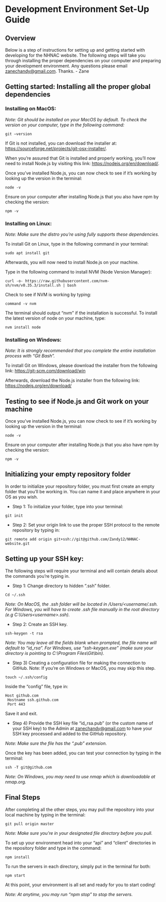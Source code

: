 # Development Environment Set-Up Guide

## Overview

Below is a step of instructions for setting up and getting started with developing for the NHNAC website. The following steps will take you through installing the proper dependencies on your computer and preparing your development environment. Any questions please email zanechandy@gmail.com. Thanks. - Zane 

## Getting started: Installing all the proper global dependencies

### Installing on MacOS:

*Note: Git should be installed on your MacOS by default. To check the version on your computer, type in the following command:*

```
git —version
```

If Git is not installed, you can download the installer at: https://sourceforge.net/projects/git-osx-installer/.

When you’re assured that Git is installed and properly working, you’ll now need to install Node.js by visiting this link: https://nodejs.org/en/download/.

Once you’ve installed Node.js, you can now check to see if it’s working by looking up the version in the terminal:

```
node -v
``` 

Ensure on your computer after installing Node.js that you also have npm by checking the version:

```
npm -v
```


### Installing on Linux:

*Note: Make sure the distro you’re using fully supports these dependencies.*

To install Git on Linux, type in the following command in your terminal:

```
sudo apt install git
```

Afterwards, you will now need to install Node.js on your machine. 

Type in the following command to install NVM (Node Version Manager):

```
curl -o- https://raw.githubusercontent.com/nvm-sh/nvm/v0.35.3/install.sh | bash
```

Check to see if NVM is working by typing:

```
command -v nvm
```

The terminal should output “nvm” if the installation is successful. To install the latest version of node on your machine, type:

```
nvm install node
```

### Installing on Windows:

*Note: It is strongly recommended that you complete the entire installation process with “Git Bash”.*

To install Git on Windows, please download the installer from the following link: https://git-scm.com/download/win

Afterwards, download the Node.js installer from the following link: https://nodejs.org/en/download/

## Testing to see if Node.js and Git work on your machine 

Once you’ve installed Node.js, you can now check to see if it’s working by looking up the version in the terminal:

```
node -v
``` 

Ensure on your computer after installing Node.js that you also have npm by checking the version:

```
npm -v
```

## Initializing your empty repository folder

In order to initialize your repository folder, you must first create an empty folder that you’ll be working in. You can name it and place anywhere in your OS as you wish.

* Step 1: To initialize your folder, type into your terminal:

```
git init
```

* Step 2: Set your origin link to use the proper SSH protocol to the remote repository by typing in: 

```
git remote add origin git+ssh://git@github.com/Zandy12/NHNAC-website.git
```

## Setting up your SSH key:

The following steps will require your terminal and will contain details about the commands you’re typing in.

* Step 1: Change directory to hidden “.ssh” folder.

```
Cd ~/.ssh
```

*Note: On MacOS, the .ssh folder will be located in /Users/<username/.ssh. For Windows, you will have to create .ssh file manually in the root directory (e.g C:\Users\<username>\.ssh).*

* Step 2: Create an SSH key.

```
ssh-keygen -t rsa
```

*Note: You may leave all the fields blank when prompted, the file name will default to “id_rsa”. For Windows, use “ssh-keygen.exe” (make sure your directory is pointing to C:\Program Files\Git\bin).* 

* Step 3) Creating a configuration file for making the connection to GitHub. Note: If you’re on Windows or MacOS, you may skip this step.

```
touch ~/.ssh/config
```

Inside the “config” file, type in:

```
Host github.com
 Hostname ssh.github.com
 Port 443
```

Save it and exit.

* Step 4) Provide the SSH key file “id_rsa.pub” (or the custom name of your SSH key) to the Admin at zanechandy@gmail.com to have your SSH key processed and added to the GitHub repository.

*Note: Make sure the file has the “.pub” extension.*

Once the key has been added, you can test your connection by typing in the terminal:

```
ssh -T git@github.com
```

*Note: On Windows, you may need to use nmap which is downloadable at nmap.org.*

## Final Steps

After completing all the other steps, you may pull the repository into your local machine by typing in the terminal:

```
git pull origin master
```

*Note: Make sure you’re in your designated file directory before you pull.*

To set up your environment head into your “api” and “client” directories in the repository folder and type in the command:

```
npm install
```

To run the servers in each directory, simply put in the terminal for both:

```
npm start
```
At this point, your environment is all set and ready for you to start coding! 

*Note: At anytime, you may run “npm stop” to stop the servers.*
